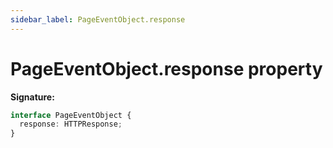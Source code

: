 ```yaml
---
sidebar_label: PageEventObject.response
---
```


# PageEventObject.response property

**Signature:**

```typescript
interface PageEventObject {
  response: HTTPResponse;
}
```
